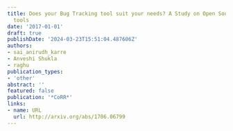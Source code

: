 ```yaml
---
title: Does your Bug Tracking tool suit your needs? A Study on Open Source Bug Tracking
  tools
date: '2017-01-01'
draft: true
publishDate: '2024-03-23T15:51:04.487606Z'
authors:
- sai_anirudh_karre
- Anveshi Shukla
- raghu
publication_types:
- 'other'
abstract: ''
featured: false
publication: '*CoRR*'
links:
- name: URL
  url: http://arxiv.org/abs/1706.06799
---
```


